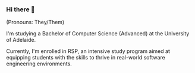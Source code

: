 ### Hi there 👋

(Pronouns: They/Them)

I'm studying a Bachelor of Computer Science (Advanced) at the University of Adelaide.

Currently, I'm enrolled in RSP, an intensive study program aimed at equipping students with the skills to thrive in real-world software engineering environments.
